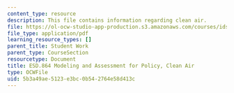 ```yaml
---
content_type: resource
description: This file contains information regarding clean air.
file: https://ol-ocw-studio-app-production.s3.amazonaws.com/courses/ids-410j-modeling-and-assessment-for-policy-spring-2013/5b3a49ae5123e3bc0b542764e58d413c_MITESD_864S13_ClanAir_Case.pdf
file_type: application/pdf
learning_resource_types: []
parent_title: Student Work
parent_type: CourseSection
resourcetype: Document
title: ESD.864 Modeling and Assessment for Policy, Clean Air
type: OCWFile
uid: 5b3a49ae-5123-e3bc-0b54-2764e58d413c
---
```

